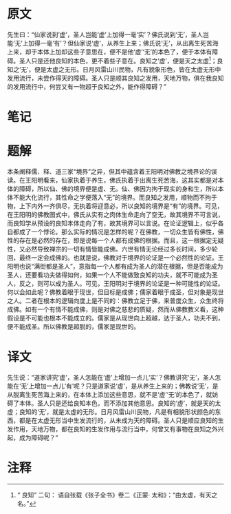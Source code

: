 # 原文
先生曰：“仙家说到‘虚’，圣人岂能‘虚’上加得一毫‘实’？佛氏说到‘无’，圣人岂能‘无’上加得一毫‘有’？但仙家说‘虚’，从养生上来；佛氏说‘无’，从出离生死苦海上来，却于本体上加却这些子意思在，便不是他‘虚’‘无’的本色了，便于本体有障碍。圣人只是还他良知的本色，更不着些子意在。良知之‘虚’，便是天之太虚[^1]；良知之‘无’，便是太虚之无形。日月风雷山川民物，凡有貌象形色，皆在太虚无形中发用流行，未尝作得天的障碍。圣人只是顺其良知之发用，天地万物，俱在我良知的发用流行中，何尝又有一物超于良知之外，能作得障碍？”
# 笔记

# 题解
本条阐释儒、释、道三家“境界”之异，但其中蕴含着王阳明对佛教之境界论的误读。在王阳明看来，仙家执着于养生，佛氏执着于出离生死苦海，这其实都是对本体的障碍，所以仙、佛的境界便是虚、无。仙、佛因为拘于现实的身和生，所以本体不能大化流行，其性命之学便落入“无”的境界。而良知之发用，顺物而不拘于物，上下内外一齐俱尽，无执着将迎意必，所以良知的境界是“有”的境界。可见，在王阳明的佛教图式中，佛氏从实有之肉体生命走向了空无，故其境界不可言说，而良知学从预设的良知本体走向了有，故其境界可以言说。在论证逻辑上，似乎各自都成了一个悖论。那么实际的情况是怎样的呢？在佛教，一切众生皆有佛性，佛性的存在是必然的存在，即是说每一个人都有成佛的根据。而且，这一根据定无疑性，又必然导致禅宗的一切有情皆能成佛。六世有情无论经过多长时间，多少轮回，最终一定会成佛的。也就是说，佛教对于境界的论证是一个必然性的论证。王阳明也说“满街都是圣人”，意指每一个人都有成为圣人的潜在根据，但是否能成为圣人，还要看功夫做得如何，如果一个人不能做致良知的功夫，就不可能成为圣人，反之，则可以成为圣人。可见，王阳明对于境界的论证是一种可能性的论证。何以会如此呢？佛教着眼于现世，但目标是成佛；儒家着眼于成圣，但对象是现世之人。二者在根本的逻辑向度上是不同的：佛教立足于佛，来普度众生，众生终将成佛。如有一个有情不能成佛，则是对佛之慈悲的质疑，然而从佛教教义看，这种假设是不可能也根本不能成立的。儒家是从现世向上超越，达于圣人，功夫不到，便不能成圣。所以佛教是超脱的，儒家是现世的。
# 译文
先生说：“道家讲究‘虚’，圣人怎能在‘虚’上增加一点儿‘实’？佛教讲究‘无’，圣人怎能在‘无’上增加一点儿‘有’呢？只是道家说‘虚’，是从养生上来的；佛教说‘无’，是从脱离生死苦海上来的，在本体上添加这些意思，就不是‘虚’‘无’的本色了，就妨碍了本体。圣人只是还给良知本色，而不添加其他意思。良知的‘虚’，就是天的太虚；良知的‘无’，就是太虚的无形。日月风雷山川民物，凡是有相貌形状颜色的东西，都是在太虚无形当中生发流行的，从未成为天的障碍。圣人只是顺应良知的生发作用，天地万物，都在良知的生发作用与流行当中，何曾又有事物在良知之外兴起，成为障碍呢？”
# 注释

[^1]: “ 良知” 二句： 语自张载《张子全书》卷二《正蒙· 太和》：“由太虚，有天之名。”